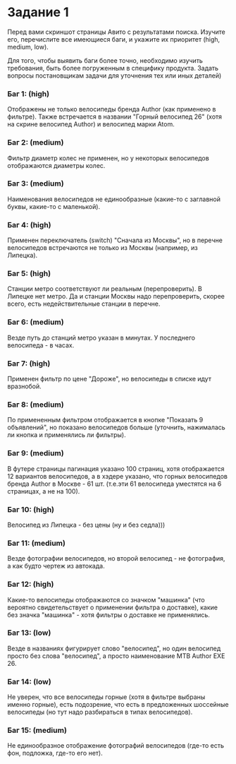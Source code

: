 # Задание 1
Перед вами скриншот страницы Авито с результатами поиска. Изучите его, перечислите все имеющиеся баги, и укажите их 
приоритет (high, medium, low).

Для того, чтобы выявить баги более точно, необходимо изучить требования, быть более погруженным в специфику продукта.
Задать вопросы постановщикам задачи для уточнения тех или иных деталей)

### Баг 1: (high)
Отображены не только велосипеды бренда Author (как применено в фильтре). Также встречается в названии "Горный велосипед 26"
(хотя на скрине велосипед Author) и велосипед марки Atom.

### Баг 2: (medium)
Фильтр диаметр колес не применен, но у некоторых велосипедов отображаются диаметры колес.

### Баг 3: (medium)
Наименования велосипедов не единообразные (какие-то с заглавной буквы, какие-то с маленькой).

### Баг 4: (high)
Применен переключатель (switch) "Сначала из Москвы", но в перечне велосипедов встречаются не только из Москвы 
(например, из Липецка).

### Баг 5: (high)
Станции метро соответствуют ли реальным (перепроверить). В Липецке нет метро. Да и станции Москвы надо перепроверить,
скорее всего, есть недействительные станции в перечне.

### Баг 6: (medium)
Везде путь до станций метро указан в минутах. У последнего велосипеда - в часах.

### Баг 7: (high)
Применен фильтр по цене "Дороже", но велосипеды в списке идут вразнобой.

### Баг 8: (medium)
По примененным фильтром отображается в кнопке "Показать 9 объявлений", но показано велосипедов больше (уточнить, 
нажималась ли кнопка и применялись ли фильтры).

### Баг 9: (medium)
В футере страницы пагинация указано 100 страниц, хотя отображается 12 вариантов велосипедов, а в хэдере указано, что 
горных велосипедов бренда Author в Москве - 61 шт. (т.е.эти 61 велосипеда уместятся на 6 страницах, а не на 100).

### Баг 10: (high)
Велосипед из Липецка - без цены (ну и без седла)))

### Баг 11: (medium)
Везде фотографии велосипедов, но второй велосипед - не фотография, а как будто чертеж из автокада.

### Баг 12: (high)
Какие-то велосипеды отображаются со значком "машинка" (что вероятно свидетельствует о применении фильтра о доставке),
какие без значка "машинка" - хотя фильтры о доставке не применялись.

### Баг 13: (low)
Везде в названиях фигурирует слово "велосипед", но один велосипед просто без слова "велосипед", а просто наименование
MTB Author EXE 26.

### Баг 14: (low)
Не уверен, что все велосипеды горные (хотя в фильтре выбраны именно горные), есть подозрение, что есть в предложенных
шоссейные велосипеды (но тут надо разбираться в типах велосипедов).

### Баг 15: (medium)
Не единообразное отображение фотографий велосипедов (где-то есть фон, подложка, где-то его нет).